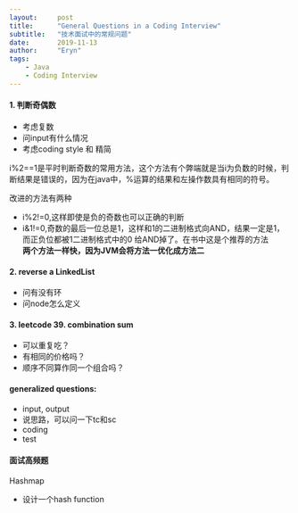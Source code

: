 ```yaml
---
layout:     post
title:      "General Questions in a Coding Interview"
subtitle:   "技术面试中的常规问题"
date:       2019-11-13
author:     "Eryn"
tags:
    - Java
    - Coding Interview
---  
```

#### 1. 判断奇偶数   
* 考虑复数   
* 问input有什么情况
* 考虑coding style 和 精简     

i%2==1是平时判断奇数的常用方法，这个方法有个弊端就是当i为负数的时候，判断结果是错误的，因为在java中，%运算的结果和左操作数具有相同的符号。   

改进的方法有两种   
* i%2!=0,这样即使是负的奇数也可以正确的判断
* i&1!=0,奇数的最后一位总是1，这样和1的二进制格式向AND，结果一定是1，而正负位都被1二进制格式中的0  给AND掉了。在书中这是个推荐的方法   
**两个方法一样快，因为JVM会将方法一优化成方法二**   

#### 2. reverse a LinkedList
* 问有没有环   
* 问node怎么定义   

#### 3. leetcode 39. combination sum    
* 可以重复吃？    
* 有相同的价格吗？
* 顺序不同算作同一个组合吗？   

#### generalized questions:   
* input, output   
* 说思路，可以问一下tc和sc   
* coding    
* test   
#### 面试高频题   
Hashmap   
* 设计一个hash function    


